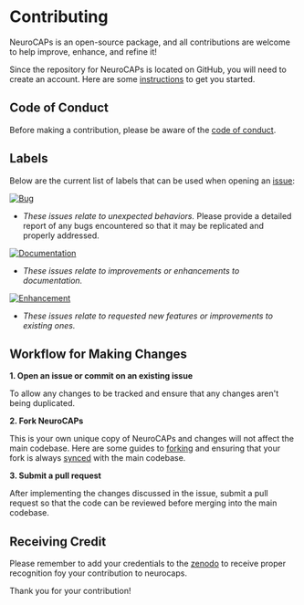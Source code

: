 Contributing
============
NeuroCAPs is an open-source package, and all contributions are welcome to help improve, enhance, and refine it!

Since the repository for NeuroCAPs is located on GitHub, you will need to create an account. Here are some
[instructions](https://docs.github.com/en/get-started/start-your-journey/creating-an-account-on-github) to get you started.

Code of Conduct
---------------
Before making a contribution, please be aware of the [code of conduct](https://github.com/donishadsmith/neurocaps/blob/main/CODE_OF_CONDUCT.md).

Labels
------
Below are the current list of labels that can be used when opening an [issue](https://github.com/donishadsmith/neurocaps/issues):

[![Bug](https://img.shields.io/badge/-bug-d73a4a.svg)](https://github.com/donishadsmith/neurocaps/labels/bug)
- *These issues relate to unexpected behaviors.*
Please provide a detailed report of any bugs encountered so that it may be replicated and properly addressed.

[![Documentation](https://img.shields.io/badge/-documentation-0075ca.svg)](https://github.com/donishadsmith/neurocaps/labels/bug)
- *These issues relate to improvements or enhancements to documentation.*

[![Enhancement](https://img.shields.io/badge/-enhancement-0E8A16.svg)](https://github.com/donishadsmith/neurocaps/labels/bug)
- *These issues relate to requested new features or improvements to existing ones.*

Workflow for Making Changes
---------------------------
**1. Open an issue or commit on an existing issue**

To allow any changes to be tracked and ensure that any changes aren't being duplicated.

**2. Fork NeuroCAPs**

This is your own unique copy of NeuroCAPs and changes will not affect the main codebase.
Here are some guides to [forking](https://docs.github.com/en/pull-requests/collaborating-with-pull-requests/working-with-forks/fork-a-repo)
and ensuring that your fork is always [synced](https://docs.github.com/en/pull-requests/collaborating-with-pull-requests/working-with-forks/syncing-a-fork) with the main codebase.

**3. Submit a pull request**

After implementing the changes discussed in the issue, submit a pull request so that the code can be reviewed before
merging into the main codebase.

Receiving Credit
----------------
Please remember to add your credentials to the [zenodo](https://github.com/donishadsmith/neurocaps/blob/main/.zenodo.json)
to receive proper recognition foy your contribution to neurocaps.

Thank you for your contribution!
